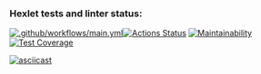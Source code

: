 ### Hexlet tests and linter status:
[![.github/workflows/main.yml](https://github.com/C0deFixer/java-project-71/actions/workflows/main.yml/badge.svg?branch=main&event=push)](https://github.com/C0deFixer/java-project-71/actions/workflows/main.yml)[![Actions Status](https://github.com/C0deFixer/java-project-71/actions/workflows/hexlet-check.yml/badge.svg)](https://github.com/C0deFixer/java-project-71/actions)
[![Maintainability](https://api.codeclimate.com/v1/badges/2f7f2e634e42feffa981/maintainability)](https://codeclimate.com/github/C0deFixer/java-project-71/maintainability)
[![Test Coverage](https://api.codeclimate.com/v1/badges/2f7f2e634e42feffa981/test_coverage)](https://codeclimate.com/github/C0deFixer/java-project-71/test_coverage)

[![asciicast](https://asciinema.org/a/uQmCwXTJj9ZCXmMUpAm3Waipd.svg)](https://asciinema.org/a/uQmCwXTJj9ZCXmMUpAm3Waipd)
